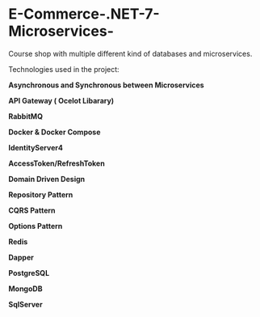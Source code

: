 # E-Commerce-.NET-7-Microservices-

Course shop with multiple different kind of databases and microservices.

Technologies used in the project:




<b style="color📗">Asynchronous and Synchronous between Microservices</b>

<b>API Gateway ( Ocelot Libarary)</b>

<b>RabbitMQ</b>

<b>Docker & Docker Compose</b>

<b>IdentityServer4</b>

<b>AccessToken/RefreshToken</b>

<b>Domain Driven Design</b>

<b>Repository Pattern</b>

<b>CQRS Pattern</b>

<b>Options Pattern</b>

<b>Redis</b>

<b>Dapper</b>

<b>PostgreSQL</b>

<b>MongoDB</b>

<b>SqlServer</b>
